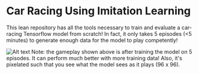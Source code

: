 # Car Racing Using Imitation Learning

This lean repository has all the tools necessary to train and evaluate a car-racing Tensorflow model from scratch! In fact, it only takes 5 episodes (<5 minutes) to generate enough data for the model to play competently!

![Alt text](vid.gif)
Note: the gameplay shown above is after training the model on 5 episodes. It can perform much better with more training data! Also, it's pixelated such that you see what the model sees as it plays (96 x 96).
